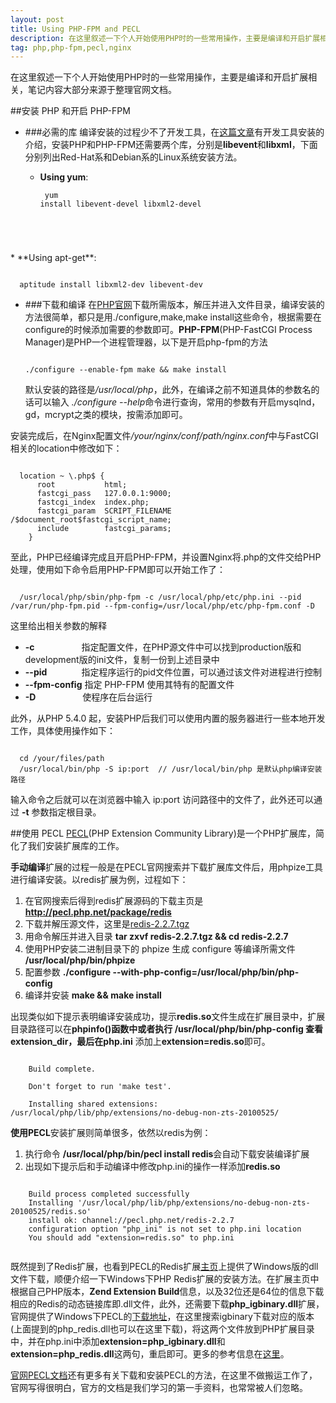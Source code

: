 ```yaml
---
layout: post
title: Using PHP-FPM and PECL
description: 在这里叙述一下个人开始使用PHP时的一些常用操作，主要是编译和开启扩展相关，笔记内容大部分来源于整理官网文档。
tag: php,php-fpm,pecl,nginx
---
```


在这里叙述一下个人开始使用PHP时的一些常用操作，主要是编译和开启扩展相关，笔记内容大部分来源于整理官网文档。

##安装 PHP 和开启 PHP-FPM

* ###必需的库
编译安装的过程少不了开发工具，在<a href="{{ site.url }}/using-nginx" target="_blank">这篇文章</a>有开发工具安装的介绍，安装PHP和PHP-FPM还需要两个库，分别是**libevent**和**libxml**，下面分别列出Red-Hat系和Debian系的Linux系统安装方法。

  * **Using yum**:<pre><code class="highlighter">
  yum install libevent-devel libxml2-devel
</code>
  * **Using apt-get**:</pre><pre><code class="highlighter">
  aptitude install libxml2-dev libevent-dev
</code></pre>

* ###下载和编译
在<a href="http://php.net/downloads.php" target="_blank">PHP官网</a>下载所需版本，解压并进入文件目录，编译安装的方法很简单，都只是用./configure,make,make install这些命令，根据需要在configure的时候添加需要的参数即可。**PHP-FPM**(PHP-FastCGI Process Manager)是PHP一个进程管理器，以下是开启php-fpm的方法<pre><code class="highlighter">
  ./configure --enable-fpm
  make && make install
</code></pre>
默认安装的路径是<em>/usr/local/php</em>，此外，在编译之前不知道具体的参数名的话可以输入 <em>./configure --help</em>命令进行查询，常用的参数有开启mysqlnd，gd，mcrypt之类的模块，按需添加即可。

安装完成后，在Nginx配置文件<em>/your/nginx/conf/path/nginx.conf</em>中与FastCGI相关的location中修改如下：
<pre><code class="highlighter">
  location ~ \.php$ {
      root           html;
      fastcgi_pass   127.0.0.1:9000;
      fastcgi_index  index.php;
      fastcgi_param  SCRIPT_FILENAME  /$document_root$fastcgi_script_name;
      include        fastcgi_params;
    }</code></pre>
至此，PHP已经编译完成且开启PHP-FPM，并设置Nginx将.php的文件交给PHP处理，使用如下命令启用PHP-FPM即可以开始工作了：
<pre><code class="highlighter">
  /usr/local/php/sbin/php-fpm -c /usr/local/php/etc/php.ini --pid /var/run/php-fpm.pid --fpm-config=/usr/local/php/etc/php-fpm.conf -D</code></pre>
这里给出相关参数的解释

* **-c** &nbsp;&nbsp;&nbsp;&nbsp;&nbsp;&nbsp;&nbsp;&nbsp;&nbsp;&nbsp;&nbsp;&nbsp;&nbsp;&nbsp;&nbsp;&nbsp;&nbsp;&nbsp;指定配置文件，在PHP源文件中可以找到production版和development版的ini文件，复制一份到上述目录中
* **--pid** &nbsp;&nbsp;&nbsp;&nbsp;&nbsp;&nbsp;&nbsp;&nbsp;&nbsp;&nbsp;&nbsp;&nbsp;&nbsp;指定程序运行的pid文件位置，可以通过该文件对进程进行控制
* **--fpm-config** 指定 PHP-FPM 使用其特有的配置文件
* **-D** &nbsp;&nbsp;&nbsp;&nbsp;&nbsp;&nbsp;&nbsp;&nbsp;&nbsp;&nbsp;&nbsp;&nbsp;&nbsp;&nbsp;&nbsp;&nbsp;&nbsp;&nbsp;使程序在后台运行

此外，从PHP 5.4.0 起，安装PHP后我们可以使用内置的服务器进行一些本地开发工作，具体使用操作如下：
<pre><code class="highlighter">
  cd /your/files/path
  /usr/local/bin/php -S ip:port  // /usr/local/bin/php 是默认php编译安装路径
</code></pre>
输入命令之后就可以在浏览器中输入 ip:port 访问路径中的文件了，此外还可以通过 **-t** 参数指定根目录。

##使用 PECL
<a href="http://pecl.php.net" target="_blank">PECL</a>(PHP Extension Community Library)是一个PHP扩展库，简化了我们安装扩展库的工作。

**手动编译**扩展的过程一般是在PECL官网搜索并下载扩展库文件后，用phpize工具进行编译安装。以redis扩展为例，过程如下：

  1. 在官网搜索后得到redis扩展源码的下载主页是 **http://pecl.php.net/package/redis**
  2. 下载并解压源文件，这里是[redis-2.2.7.tgz](http://pecl.php.net/get/redis-2.2.7.tgz)
  3. 用命令解压并进入目录 **tar zxvf redis-2.2.7.tgz && cd redis-2.2.7**
  4. 使用PHP安装二进制目录下的 phpize 生成 configure 等编译所需文件 **/usr/local/php/bin/phpize**
  5. 配置参数 **./configure --with-php-config=/usr/local/php/bin/php-config**
  6. 编译并安装 **make && make install**

出现类似如下提示表明编译安装成功，提示**redis.so**文件生成在扩展目录中，扩展目录路径可以在**phpinfo()**函数中或者执行 **/usr/local/php/bin/php-config** 查看 **extension_dir**，最后在**php.ini** 添加上**extension=redis.so**即可。
<pre><code class="highlighter">
    Build complete.

    Don't forget to run 'make test'.
    
    Installing shared extensions:     /usr/local/php/lib/php/extensions/no-debug-non-zts-20100525/</code></pre>

**使用PECL**安装扩展则简单很多，依然以redis为例：
  
  1. 执行命令 **/usr/local/php/bin/pecl install redis**会自动下载安装编译扩展
  2. 出现如下提示后和手动编译中修改php.ini的操作一样添加**redis.so**
  <pre><code class="highlighter">
    Build process completed successfully
    Installing '/usr/local/php/lib/php/extensions/no-debug-non-zts-20100525/redis.so'
    install ok: channel://pecl.php.net/redis-2.2.7
    configuration option "php_ini" is not set to php.ini location
    You should add "extension=redis.so" to php.ini
  </code></pre>

既然提到了Redis扩展，也看到PECL的Redis扩展<a href="http://pecl.php.net/package/redis/2.2.7/windows" target="_blank">主页</a>上提供了Windows版的dll文件下载，顺便介绍一下Windows下PHP Redis扩展的安装方法。在扩展主页中根据自己PHP版本，**Zend Extension Build**信息，以及32位还是64位的信息下载相应的Redis的动态链接库即.dll文件，此外，还需要下载**php_igbinary.dll**扩展，官网提供了Windows下PECL的<a href="http://windows.php.net/downloads/pecl/releases/" target="_blank">下载地址</a>，在这里搜索igbinary下载对应的版本(上面提到的php_redis.dll也可以在这里下载)，将这两个文件放到PHP扩展目录中，并在php.ini中添加**extension=php_igbinary.dll**和**extension=php_redis.dll**这两句，重启即可。更多的参考信息在<a href="https://github.com/phpredis/phpredis/issues/213#issuecomment-11361242" target="_blank">这里</a>。

[官网PECL文档](http://php.net/manual/zh/install.pecl.php)还有更多有关下载和安装PECL的方法，在这里不做搬运工作了，官网写得很明白，官方的文档是我们学习的第一手资料，也常常被人们忽略。